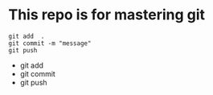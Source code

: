 # This repo is for mastering git




```
git add  .
git commit -m "message"
git push
```

* git add
* git commit 
* git push